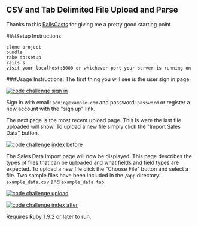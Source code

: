 ## CSV and Tab Delimited File Upload and Parse

Thanks to this <a href="http://railscasts.com/episodes/396-importing-csv-and-excel">RailsCasts</a> for giving me a pretty good starting point.


###Setup Instructions:
```
clone project
bundle
rake db:setup
rails s
visit your localhost:3000 or whichever port your server is running on
```

###Usage Instructions:
The first thing you will see is the user sign in page.

<a href='http://postimg.org/image/s9ppkfuln/' target='_blank'><img src='http://s25.postimg.org/s9ppkfuln/code_challenge_sign_in.jpg' border='0' alt="code challenge sign in" /></a>

Sign in with email: `admin@example.com` and password: `password` or register a new account with the "sign up" link.

The next page is the most recent upload page. This is were the last file uploaded will show. To upload a new file simply click the "Import Sales Data" button.

<a href='http://postimg.org/image/kv0ds28q3/' target='_blank'><img src='http://s25.postimg.org/kv0ds28q3/code_challenge_index_before.jpg' border='0' alt="code challenge index before" /></a>

The Sales Data Import page will now be displayed. This page describes the types of files that can be uploaded and what fields  and field types are expected. To upload a new file click the "Choose File" button and select a file. Two sample files have been included in the `/app` directory: `example_data.csv` and `example_data.tab`.

<a href='http://postimg.org/image/5dhh23rmz/' target='_blank'><img src='http://s25.postimg.org/5dhh23rmz/code_challenge_upload.jpg' border='0' alt="code challenge upload" /></a>



<a href='http://postimg.org/image/8dtq4wdkb/' target='_blank'><img src='http://s25.postimg.org/8dtq4wdkb/code_challenge_index_after.jpg' border='0' alt="code challenge index after" /></a>

Requires Ruby 1.9.2 or later to run.
